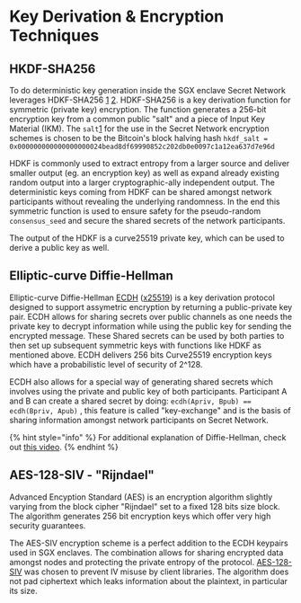 # Key Derivation & Encryption Techniques

## HKDF-SHA256

To do deterministic key generation inside the SGX enclave Secret Network leverages HDKF-SHA256 [1](https://tools.ietf.org/html/rfc5869#section-2) [2](https://en.wikipedia.org/wiki/HKDF). HDKF-SHA256 is a key derivation function for symmetric (private key) encryption. The function generates a 256-bit encryption key from a common public "salt" and a piece of Input Key Material (IKM). The `salt`[1](https://tools.ietf.org/html/rfc5869#section-3.1) for the use in the Secret Network encryption schemes is chosen to be the Bitcoin's block halving hash `hkdf_salt = 0x000000000000000000024bead8df69990852c202db0e0097c1a12ea637d7e96d`&#x20;

HDKF is commonly used to extract entropy from a larger source and deliver smaller output (eg. an encryption key) as well as expand already existing random output into a larger cryptographic-ally independent output. The deterministic keys coming from HDKF can be shared amongst network participants without revealing the underlying randomness. In the end this symmetric function is used to ensure safety for the pseudo-random `consensus_seed` and secure the shared secrets of the network participants.&#x20;

The output of the HDKF is a curve25519 private key, which can be used to derive a public key as well.

## Elliptic-curve Diffie-Hellman

Elliptic-curve Diffie-Hellman [ECDH](https://en.wikipedia.org/wiki/Elliptic-curve\_Diffie%E2%80%93Hellman) ([x25519](https://tools.ietf.org/html/rfc7748#section-6)) is a key derivation protocol designed to support assymetric encryption by returning a public-private key pair. ECDH allows for sharing secrets over public channels as one needs the private key to decrypt information while using the public key for sending the encrypted message. These Shared secrets can be used by both parties to then set up subsequent symmetric keys with functions like HDKF as mentioned above. ECDH delivers 256 bits Curve25519 encryption keys which have a probabilistic level of security of 2^128.

ECDH also allows for a special way of generating shared secrets which involves using the private and public key of both participants. Participant A and B can create a shared secret by doing: `ecdh(Apriv, Bpub) == ecdh(Bpriv, Apub)` , this feature is called "key-exchange" and is the basis of sharing information amongst network participants on Secret Network.

{% hint style="info" %}
For additional explanation of Diffie-Hellman, check out [this video](https://www.youtube.com/watch?v=NmM9HA2MQGI\&t=166s).
{% endhint %}

## AES-128-SIV - "Rijndael"

Advanced Encyption Standard (AES) is an encryption algorithm slightly varying from the block cipher "Rijndael" set to a fixed 128 bits size block. The algorithm generates 256 bit encryption keys which offer very high security guarantees.&#x20;

The AES-SIV encryption scheme is a perfect addition to the ECDH keypairs used in SGX enclaves. The combination allows for sharing encrypted data amongst nodes and protecting the private entropy of the protocol. [AES-128-SIV](https://tools.ietf.org/html/rfc5297) was chosen to prevent IV misuse by client libraries. The algorithm does not pad ciphertext which leaks information about the plaintext, in particular its size.
